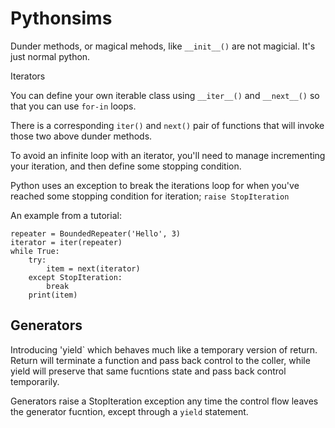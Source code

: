 # Pythonsims

Dunder methods, or magical mehods, like `__init__()` are not magicial. It's just normal python.

Iterators

You can define your own iterable class using `__iter__()` and `__next__()` so that you can use `for-in` loops.

There is a corresponding `iter()` and `next()` pair of functions that will invoke those two above dunder methods.

To avoid an infinite loop with an iterator, you'll need to manage incrementing your iteration, and then define some stopping condition.

Python uses an exception to break the iterations loop for when you've reached some stopping condition for iteration; `raise StopIteration`

An example from a tutorial:

    repeater = BoundedRepeater('Hello', 3)
    iterator = iter(repeater)
    while True:
        try:
            item = next(iterator)
        except StopIteration:
            break
        print(item)

## Generators

Introducing 'yield` which behaves much like a temporary version of return. Return will terminate a function and pass back control to the coller, while yield will preserve that same fucntions state and pass back control temporarily.

Generators raise a StopIteration exception any time the control flow leaves the generator fucntion, except through a `yield` statement.